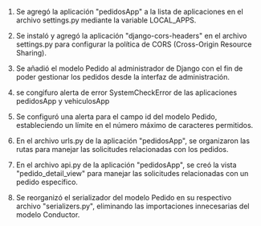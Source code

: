 
1. Se agregó la aplicación "pedidosApp" a la lista de aplicaciones en el archivo settings.py mediante la variable LOCAL_APPS.

2. Se instaló y agregó la aplicación "django-cors-headers" en el archivo settings.py para configurar la política de CORS (Cross-Origin Resource Sharing).
 
3. Se añadió el modelo Pedido al administrador de Django con el fin de poder gestionar los pedidos desde la interfaz de administración.

4. se congifuro alerta de error SystemCheckError de las aplicaciones pedidosApp y vehiculosApp

5. Se configuró una alerta para el campo id del modelo Pedido, estableciendo un límite en el número máximo de caracteres permitidos.

6. En el archivo urls.py de la aplicación "pedidosApp", se organizaron las rutas para manejar las solicitudes relacionadas con los pedidos.

7. En el archivo api.py de la aplicación "pedidosApp", se creó la vista "pedido_detail_view" para manejar las solicitudes relacionadas con un pedido específico.

8. Se reorganizó el serializador del modelo Pedido en su respectivo archivo "serializers.py", eliminando las importaciones innecesarias del modelo Conductor.


